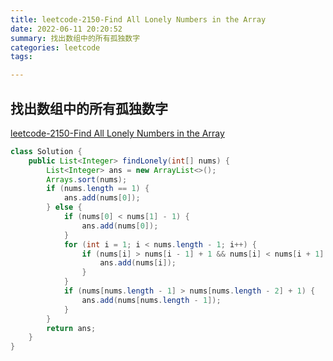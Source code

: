 ```yaml
---
title: leetcode-2150-Find All Lonely Numbers in the Array
date: 2022-06-11 20:20:52
summary: 找出数组中的所有孤独数字
categories: leetcode
tags: 

---
```

## 找出数组中的所有孤独数字
[leetcode-2150-Find All Lonely Numbers in the Array](https://leetcode.cn/problems/find-all-lonely-numbers-in-the-array/)





```java
class Solution {
    public List<Integer> findLonely(int[] nums) {
        List<Integer> ans = new ArrayList<>();
        Arrays.sort(nums);
        if (nums.length == 1) {
            ans.add(nums[0]);
        } else {
            if (nums[0] < nums[1] - 1) {
                ans.add(nums[0]);
            }
            for (int i = 1; i < nums.length - 1; i++) {
                if (nums[i] > nums[i - 1] + 1 && nums[i] < nums[i + 1] - 1) {
                    ans.add(nums[i]);
                }
            }
            if (nums[nums.length - 1] > nums[nums.length - 2] + 1) {
                ans.add(nums[nums.length - 1]);
            }
        }
        return ans;
    }
}
```
